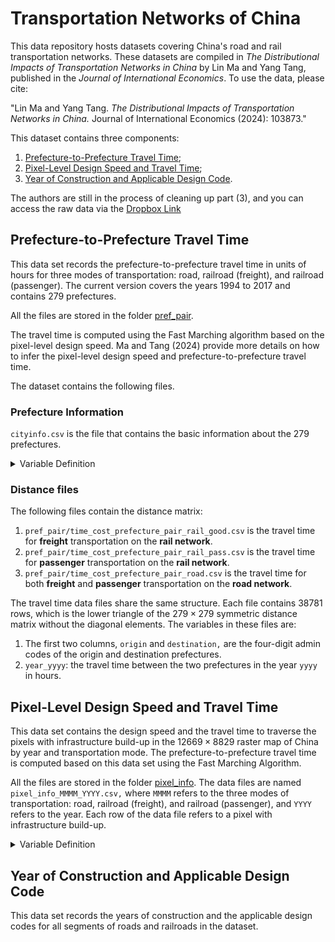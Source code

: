 # Transportation Networks of China
This data repository hosts datasets covering China's road and rail transportation networks. These datasets are compiled in *The Distributional Impacts of Transportation Networks in China* by Lin Ma and Yang Tang, published in the *Journal of International Economics*. To use the data, please cite:

"Lin Ma and Yang Tang. *The Distributional Impacts of Transportation Networks in China.* Journal of International Economics (2024): 103873."

This dataset contains three components: 
  1) [Prefecture-to-Prefecture Travel Time](https://github.com/malin84/transportation_networks_of_china/blob/main/README.md#prefecture-to-prefecture-travel-time);
  2) [Pixel-Level Design Speed and Travel Time](https://github.com/malin84/transportation_networks_of_china?tab=readme-ov-file#pixel-level-design-speed-and-travel-time);
  3) [Year of Construction and Applicable Design Code](https://github.com/malin84/transportation_networks_of_china?tab=readme-ov-file#year-of-construction-and-applicable-design-code).
   
The authors are still in the process of cleaning up part (3), and you can access the raw data via the [Dropbox Link](https://www.dropbox.com/scl/fo/6cey5kdtqsfqyatn6xa43/h?rlkey=ycklu6jgstjlkiu2fa740iv21&dl=0) 

## Prefecture-to-Prefecture Travel Time

This data set records the prefecture-to-prefecture travel time in units of hours for three modes of transportation: road, railroad (freight), and railroad (passenger). The current version covers the years 1994 to 2017 and contains 279 prefectures. 

All the files are stored in the folder [pref_pair](pref_pair/).

The travel time is computed using the Fast Marching algorithm based on the pixel-level design speed. Ma and Tang (2024) provide more details on how to infer the pixel-level design speed and prefecture-to-prefecture travel time. 

The dataset contains the following files.
### Prefecture Information
`cityinfo.csv` is the file that contains the basic information about the 279 prefectures.
<details> 
<summary>Variable Definition</summary>
  
1. `id`: the index of a prefecture.
2. `dzcode`: the four-digit administrative division code.
3. `coord_long`: the longitude.
  4. `coord_lat`: the latitude.
  5. `pos_x`: the $x$ index in the 12669-by-8829 pixel-level matrix dataset.
  6. `pos_y`: the $y$ index in the 12669-by-8829 pixel-level matrix dataset.
  7. `cityname_chn`: prefecture name in Chinese.
  8. `cityname_eng`: prefecture name in English.
  9. `cpop2000`: total population in the unit of *ten-thousands*, 2000 census.
  10. `cpop2010`: total population in the unit of *ten-thousands*, 2010 census.
  11. `upop2000`: urban population in the unit of *ten-thousands*, 2000 census.
  12. `upop2010`: urban population in the unit of *ten-thousands*, 2010 census.
  13. `cityclass`: official city size classification based on the 2010 census:
      1. `cityclass` = 7: Mega City (超大城市), with an urban population greater than 10 million.
      2. `cityclass` = 6: Major City (特大城市), with an urban population between 5 and 10 million.
      3. `cityclass` = 5: Type-I Large City (I型大城市), with an urban population between 3 and 5 million.
      4. `cityclass` = 4: Type-II Large City (II型大城市), with an urban population between 1 and 3 million.
      5. `cityclass` = 3: Medium City (中等城市), with an urban population between 500 thousand and 1 million.
      6. `cityclass` = 2: Type-I Small City (I型小城市), with an urban population between 200 and 500 thousand.
      7. `cityclass` = 1: Type-II Small City (II型小城市), with an urban population smaller than 200 thousand.  
</details>

### Distance files  

The following files contain the distance matrix:
1. `pref_pair/time_cost_prefecture_pair_rail_good.csv` is the travel time for **freight** transportation on the **rail network**.
2. `pref_pair/time_cost_prefecture_pair_rail_pass.csv` is the travel time for **passenger** transportation on the **rail network**.
3. `pref_pair/time_cost_prefecture_pair_road.csv` is the travel time for both **freight** and **passenger** transportation on the **road network**.
   
The travel time data files share the same structure. Each file contains $38781$ rows, which is the lower triangle of the $279\times279$ symmetric distance matrix without the diagonal elements. The variables in these files are:  
1. The first two columns, `origin` and `destination,` are the four-digit admin codes of the origin and destination prefectures.
2. `year_yyyy`: the travel time between the two prefectures in the year `yyyy` in hours.

## Pixel-Level Design Speed and Travel Time

This data set contains the design speed and the travel time to traverse the pixels with infrastructure build-up in the $12669\times 8829$ raster map of China by year and transportation mode. The prefecture-to-prefecture travel time is computed based on this data set using the Fast Marching Algorithm.

All the files are stored in the folder [pixel_info](pixel_info/). The data files are named `pixel_info_MMMM_YYYY.csv,` where `MMMM` refers to the three modes of transportation: road, railroad (freight), and railroad (passenger), and `YYYY` refers to the year. Each row of the data file refers to a pixel with infrastructure build-up. 

<details> 
<summary>Variable Definition</summary>
  
1. `path_id`: the unique index of a path that the pixel belongs to. The `path_id` is the same as the path-level dataset that records the years of construction and the applicable design codes.
2. `long`: the longitude of the pixel.
3. `lat`: the latitude of the pixel.
4. `pos_x`: the $x$ index in the 12669-by-8829 pixel-level matrix dataset.
5. `pos_y`: the $y$ index in the 12669-by-8829 pixel-level matrix dataset.
7. `speed`: the design speed of the infrastructure on the pixel in kilometers per hour.
8. `time`: the time required to traverse the pixel in the unit of hours. See the note below on its computation.
9. `type`: the type of the infrastructure that takes three values:
    1. `both` refers to mixed freight and passenger transportation usage. All road transportation is mixed.
    2. `good` refers to freight transportation.
    3. `pass` refers to passenger transportation.
10. `terrain_type`: the terrain type of the pixel, takes four values:
    1. `0`: coastal areas.
    2. `1`: plains.
    3. `2`: low-rolling hills.
    4. `3`: hills.
    5. `4`: mountains.
   
Notes:
1. The user should specify a speed to traverse empty pixels without any infrastructure to compute point-to-point travel time. In Ma and Tang (2024), the empty traverse speed is 10km/h.
2. To compute `time` from `speed,` the authors used the following equation: $time = (1+\sqrt{2}/2)*distance/speed$. The variable $distance$ is computed based on the average distance to move to the four adjacent pixels. In most cases, the distance equals to 0.5097 km. The term $(1+\sqrt{2}/2)$ corrects for the fact that around half of the time, travelers cross a pixel along the diagonal.

</details>

## Year of Construction and Applicable Design Code

This data set records the years of construction and the applicable design codes for all segments of roads and railroads in the dataset.

